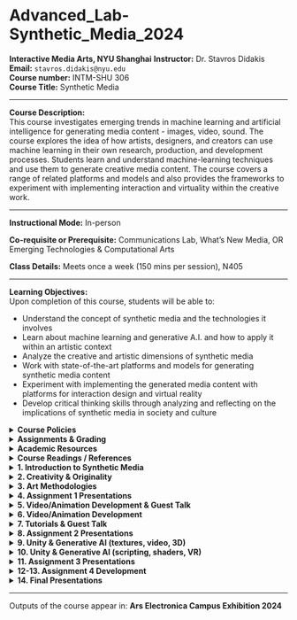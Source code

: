 # Advanced_Lab-Synthetic_Media_2024

**Interactive Media Arts, NYU Shanghai**
**Instructor:** Dr. Stavros Didakis  
**Email:** `stavros.didakis@nyu.edu`  
**Course number:** INTM-SHU 306  
**Course Title:** Synthetic Media

---

**Course Description:**  
This course investigates emerging trends in machine learning and artificial intelligence for generating media content - images, video, sound. The course explores the idea of how artists, designers, and creators can use machine learning in their own research, production, and development processes. Students learn and understand machine-learning techniques and use them to generate creative media content. The course covers a range of related platforms and models and also provides the frameworks to experiment with implementing interaction and virtuality within the creative work.

---

**Instructional Mode:** In-person  

**Co-requisite or Prerequisite:** Communications Lab, What’s New Media, OR Emerging Technologies & Computational Arts  

**Class Details:** Meets once a week (150 mins per session), N405  

---

**Learning Objectives:**  
Upon completion of this course, students will be able to:
- Understand the concept of synthetic media and the technologies it involves
- Learn about machine learning and generative A.I. and how to apply it within an artistic context
- Analyze the creative and artistic dimensions of synthetic media
- Work with state-of-the-art platforms and models for generating synthetic media content
- Experiment with implementing the generated media content with platforms for interaction design and virtual reality
- Develop critical thinking skills through analyzing and reflecting on the implications of synthetic media in society and culture

<details>
  <summary><strong>Course Policies</strong></summary>

**Attendance and Tardiness**  
Students are expected to attend *all* scheduled classes. If unable to attend a class, a student needs to notify the instructor *before* class.

---

**Absences and Grades**  
- 4 absences will lead to an F for the participation grade.
- 6 absences will lead to a 25% reduction in the final grade.
- 8 absences will lead to failure of the course.

---

**Absence Exceptions**  
- **Observance of Religious Holidays:** You may miss class for the observance of religious holidays. If you anticipate being absent because of religious observance, notify me in advance so we can create a plan for making up missed work. For more on this policy [see here](https://www.nyu.edu/about/policies-guidelines-compliance/policies-and-guidelines/university-calendar-policy-on-religious-holidays.html).
- **Competitions, Conferences, Presentations:** You are permitted to be absent from classes to participate in competitions, conferences, and presentations, either at home or out of town, as approved by the Associate Provost for Academic Affairs. Review the Undergraduate Bulletin for the conditions you must meet to obtain approval for this kind of absence.
- **Extended Illness:** A student with an injury or medical condition that requires ongoing accommodations (temporary or permanent) should contact the NYU Moses Center for Student Accessibility (CSA). If an accommodation is recommended by the Moses Center, then Academic Affairs may communicate on behalf of students to advocate for excused absences/extensions. Reasonable accommodations, considering the course objectives, student learning, and fair standards, are ultimately decided by the professor.

---

**Tardiness**  
Punctual arrival is mandatory for this class. Students need to be on time and not leave in the middle of class unless it is an emergency.

---

**Late Assignments**  
Assignments are due **at the date and time indicated on this syllabus**. The late penalty for *all assignments* is one-third of a letter grade per day (an A becomes an A-, etc.). All other late assignments will earn an F.

---

**Electronic Devices**  
- **Mobile Devices:** Students may not use mobile devices in class unless otherwise indicated.
- **Recording Class:** To ensure the free and open discussion of ideas, students may not record classroom lectures, discussions, and/or activities without the instructor’s advance written permission; any such recording can be used solely for their own private use. If a student has approved accommodations from the Office of Disability Resources permitting the recording of class meetings, the student must present the accommodation letter to the instructor in advance of any recording. On any days when classes will be recorded, the instructor will notify all students in advance. Distribution or sale of class recordings is prohibited without the written permission of the instructor and other students who are recorded.

---

**Instructional Technology**  
- **Email Communication:** The course instructor will contact students regularly via email. Students should check for emails from the instructor that will cover in detail reminders, logistics, updates, and so on. Please note that the instructor will try to respond to all emails within 24 hours. Students should not expect immediate responses to emails sent late at night, during holidays, or on the weekends.
- **Assignment Notification:** All assignments will be posted on the course website. Each student is responsible for reviewing the website and its resources. After each class period, the students are asked to learn about the next homework assignment or other requirements and responsibilities related to the course.
- **Instructional Technology Tools and Assistance:** If you need background on specific instructional technology tools, such as Zoom, NYU LMS (Brightspace) and Voicethread, check the [RITS Student Toolkit](https://wp.nyu.edu/shanghai-online_learning/). You may also email [shanghai.rits@nyu.edu](mailto:shanghai.rits@nyu.edu) for assistance.

---

**Academic Honesty/Plagiarism**  
Carefully read NYU Shanghai’s *Statement on Academic Integrity* (in the [Undergraduate Bulletin](https://shanghai.nyu.edu/academics/curriculum/bulletin)). Breaches of academic integrity could result in failure of an assignment, failure of the course, or other sanctions, as determined by the Academic Affairs office.

---

**Disability Disclosure Statement**  
NYU Shanghai is committed to providing equal educational opportunity and participation for students with disabilities. It is NYU Shanghai’s policy that no student with a qualified disability is excluded from participating in any NYU Shanghai program or activity, denied the benefits of any NYU Shanghai program or activity, or otherwise subjected to discrimination with regard to any NYU Shanghai program or activity. Any student who needs reasonable accommodation based on a qualified disability should register with the [Moses Center for Student Accessibility](https://www.nyu.edu/students/communities-and-groups/student-accessibility.html) for assistance. Students can [register online](https://www.nyu.edu/students/communities-and-groups/student-accessibility/academic.html) through the Moses Center and can contact the Academic Accommodations Team at [shanghai.academicaccommodations@nyu.edu](mailto:shanghai.academicaccommodations@nyu.edu) with questions or for assistance.

---

**Title IX Statement**  
Title IX of the Education Amendments of 1972 (Title IX) prohibits discrimination on the basis of sex in educational programs. It protects victims of sexual or gender-based bullying and harassment and survivors of gender-based violence. Protection from discrimination on the basis of sex includes protection from being retaliated against for filing a complaint of discrimination or harassment. NYU Shanghai is committed to complying with Title IX and enforcing University policies prohibiting discrimination on the basis of sex. Mary Signor, Executive Director of the Office of Equal Opportunity, serves as the University’s Title IX Coordinator. The Title IX Coordinator is a resource for any questions or concerns about sex discrimination, sexual harassment, sexual violence, or sexual misconduct and is available to discuss your rights and judicial options. University policies define prohibited conduct, provide informal and formal procedures for filing a complaint, and a prompt and equitable resolution of complaints.

---

**Links to the Title IX Policy and related documents:**
- [Sexual Misconduct, Relationship Violence, and Stalking Policy](https://www.nyu.edu/about/policies-guidelines-compliance/policies-and-guidelines/sexual-misconduct--relationship-violence--and-stalking-policy.html)
- [Procedures for Complaints Against Students](https://www.nyu.edu/about/policies-guidelines-compliance/policies-and-guidelines/test-reporting--investigating--and-resolving-sexual-misconduct--rela.html)
- [Procedures for Complaints Against Employees](https://www.nyu.edu/about/policies-guidelines-compliance/policies-and-guidelines/reporting--investigating--and-resolving-sexual-misconduct--relat.html)
- [Resource Guide for Students](https://www.nyu.edu/about/policies-guidelines-compliance/policies-and-guidelines/sexual-misconduct--relationship-violence--and-stalking-resource-.html)
- [Resource Guide for Employees](https://www.nyu.edu/about/policies-guidelines-compliance/policies-and-guidelines/sexual-misconduct--relationship-violence--and-stalking-resource-0.html)

</details>

<details>
  <summary><strong>Assignments & Grading</strong></summary>
For all assignments, you are required to demonstrate three important skills:

- **Divergence:** A need to showcase thorough research, investigation, and experimentation. It is often impossible to reach superb results if the initial research is limited and lacks depth and quality of resources or information.
- **Criticality:** It is paramount to be able to critically reflect on the researched or practiced content and identify what to keep and what to ignore. This skill can be sharpened if you are exposed frequently and to a sufficient amount of content from other artists and practitioners and understand in more detail their methods and motivations.
- **Convergence:** After you have done a wide series of experiments and you have critically reflected on the content, you need to showcase your convergence skills. In this stage, it is essential to focus on the optimization and exceptional refinement of your content. Rough outputs that lack numerous reiterations show poor results, even if the previous stages are completed perfectly. Consider planning ahead of time for making the necessary refinements that will showcase incredible final results.

---

### Assignment 1
- ***Self, Perception, Archetypes*** (medium: text & images)
- **Prompt:** Create a series of images that showcase what a human being is; this needs to come from your subjective perspective and it has to depend on your analysis and methodology. A human being can be viewed through different lenses - can you provide a creative and original interpretation? Use generative AI (in combination with other media design tools as they may seem appropriate/fit) to provide your own subjective (and original) interpretation of what a human being is.
- **Deliverables:** 
  - Provide 20 images that showcase your interpretations. Size of images should be at least FullHD (1920x1080px / 1080x1920px / 1920x1920px). Acceptable filetypes: PNG/JPEG. Zip the images and attach the zip file to the email.
  - Provide a poem or literature excerpt to accompany your images (text format with proper referencing). The text needs to exist already and it has to support your aesthetic and ideological reflections.
  - **Presentation:**
    - Select at least 3 final images at any aspect ratio and configuration. The images need to be printed on high-quality paper and presented/explained in class.
    - Print your poem or literature excerpt to accompany your 3 final presented images.

---

### Assignment 2 (Midterm)
- ***Machines in Motion*** (medium: video, animation, sound)
- **Prompt Option 1**
  By using the images generated in **Assignment 1** (or an update, depending on your preference), create a video between 2 to 4 minutes using generative AI. The video needs to have a music layer and a narration for your poem/literature excerpt.
  - **Deliverables:**
    - A video clip with a length of 2-4 minutes, in .MP4 format, 1080p/2160p, 16:9 aspect ratio, 30fps.
    - Your workflows (as images with the embedded code). The workflow needs to be an advanced iteration from the ones shared in class and showcase a particular development that aligns with your concept and intentions.
    - A file (pdf) that explains your workflow, together with your intentions and methodologies. Explain what your artistic approach is, and how you derived the final results. You may include notes on things that worked well, and things that did not work as expected.

- **Prompt Option 2**
  Select this option if you are interested to work on a collaboration project for a festival submission. Participants need to produce content that follows specific instructions.
  - **Deliverables:** 
    Submit weekly a specific list of generated content (variable specs will be given to you, depending on the workflow and production process).

---

### Assignment 3
- ***Ad Virtualitas ad Infinitum (groups of 2)*** (medium: realtime 3D/VR)
- **Prompt:** For this assignment, you are asked to create a virtual space that consists of generative-AI assets (images, videos, sounds, 3D objects, skyboxes).
- **Deliverables:** Send via email (`stavros.didakis@nyu.edu`) the following:
  1. A rendered video of the final performance (using the Unity Recorder). The final video needs to have a length of around 1 minute that showcases in detail your scene (.MP4 format, 1920x1080p, 16:9 aspect ratio, 30fps).
  2. Screenshots of your Unity project.
  3. A written report (pdf) that explains your intentions and methodologies. Explain what your artistic approach is, and how you derived the final results. You may include notes on things that worked well, and things that did not work as expected (length ~300 words).

---

### Assignment 4 (Final)
- ***Final Project*** (medium: open/mixed)
- **Prompt Option 1** (group of 3): Development of a physical media installation that includes selected content created during assignments 1, 2, and 3. The work includes the design of the structure for accommodating the media components, hardware installation, and tweaking and editing the content (prints, videos, sounds).
- **Prompt Option 2** (independent or groups of 2): For this option, a proposal needs to be pitched for approval. The work needs to have an artistic focus and to utilize tools and methods as the ones covered during the semester but further expand on the usage, bringing a sophisticated and highly polished final result. 
  You may consider creating projects such as the following:
  - An interactive generative system
  - A real-time VR scene
  - A mix of media/techniques/materials

---

### Class Participation & Attendance
Active participation and attendance are essential in this course. Students will be required to proceed to various teaching and learning activities during class, such as discussions, debates, practical exercises, and more.

---

### Homework & Reading Responses
The course necessitates the completion of homework such as readings, writings, and practical exercises. These are important elements that are required for achieving the learning outcomes of this course.

---

### Marking Elements
| Component                         | Weight |
| --------------------------------- | ------ |
| Class Participation & Attendance  | 30%    |
| Assignment 1                      | 15%    |
| Assignment 2                      | 20%    |
| Assignment 3                      | 10%    |
| Assignment 4                      | 25%    |

[The course rubric can be found here](https://docs.google.com/spreadsheets/d/1pJvsyA3RSv_4aOTyX1bs702O-ln5NgTQu87aURWNng0/edit#gid=0).

</details>

<details>
  <summary><strong>Academic Resources</strong></summary>

**ARC Services**
The Academic Resource Center (ARC) offers both individual, one-on-one tutoring as well as group sessions in a variety of ways, in a variety of courses. You can log on to [WCOnline](https://nyus.mywconline.com/index.php?logout=YES) to book an appointment with a Global Writing & Speaking Fellow or a Learning Assistant (LA). The Global Writing & Speaking Fellows conduct individual consultations on writing, speaking, reading, and academic skills coaching. LAs provide both individual and small-group tutoring support in over 30 STEM, Business, Economics, IMA/IMB, and Chinese Language classes. Visit [shanghai.nyu.edu/arc](https://shanghai.nyu.edu/arc) for more information about ARC services.

**Library Services**
The Library is available to support your research needs. They have access to over 27,000 print resources, 2,000 DVDs, and 1,000 databases (including over a million ebooks, as well as streaming audio and video and image databases).

Librarians with expertise in your research topic are available to meet either *in person* or *online* [by appointment](https://nyu-shanghai.libcal.com/appointments) or [by email](https://nyu.qualtrics.com/jfe/form/SV_893SmPggYfKqOz3?Q_JFE=qdg) to help you navigate the research process. Our library team features experts in Business, Arts & Humanities, STEM, Social Sciences & Economics, and data tools & resources. Ask us how we can assist you in developing a research question and formulating a research strategy, selecting databases, requesting materials, and citing your sources. Visit [shanghai.nyu.edu/library](http://shanghai.nyu.edu/library) for more information on:
- 24/7 access to e-books, e-journals, streaming media, and databases
- Booking one-on-one consultations for research help
- [Asking the Library](https://shanghai.nyu.edu/academics/library/services/aal) questions via chat or email

**Electronic Reserves**
Students can access course readings using their NYU credentials for courses they currently enrolled in at [https://ares.library.nyu.edu/](https://ares.library.nyu.edu/).

**Interlibrary Loan Service**
For materials not available to you immediately, you can request scanned copies of a book chapter or journal article through our [Interlibrary Loan (ILL) service](https://ill.library.nyu.edu/). If you don't know which chapter you need, you can request a Table of Content through ILL.
</details>

<details>
  <summary><strong>Course Readings / References</strong></summary>
  
  - Crawford, K. (2021). *Atlas of AI: Power, Politics, and the Planetary Costs of Artificial Intelligence*. Yale University Press.
  - Kissinger, H. A., Schmidt, E., & Huttenlocher, D. (2021). *The Age of AI: And Our Human Future*. Little, Brown and Company.
  - Lee, K.-F., & Qiufan, C. (2021). *AI 2041: Ten Visions for Our Future*. Currency.
  - Miller, A. I. (2019). *The Artist in the Machine: The World of AI-Powered Creativity*. The MIT Press.
  - Manovich, L., & Arielli, E. (2023). *Artificial Aesthetics: A Critical Guide to AI, Media, and Design*.
  - Sautoy, M. D. (2019). *The Creativity Code: Art and Innovation in the Age of AI*. Harvard University Press.
  - [From Dadaists to Synthetic Media](https://blog.reface.ai/the-production-of-presence/)
</details>

<details>
  <summary><strong>1. Introduction to Synthetic Media</strong></summary>

- **Lecture:** [An Introduction to Synthetic Media](https://www.canva.com/design/DAF6Co7XtIM/nRs0JgC824gK2ulqGsSBRg/view?utm_content=DAF6Co7XtIM&utm_campaign=designshare&utm_medium=link&utm_source=editor)

- **Research:** Synthetic Media Assignment 1 (@[Miro](https://miro.com/app/board/uXjVN4LnVvM=/?share_link_id=420225905247))

- **Homework (deadline: Wed 31 Jan, by 12 noon)**
  - **Readings:**
    - **AI2041 Ten Visions of the Future** (read at least one chapter from the following list)
        - `AI2041, Ch.2: Gods Behind the Masks`
        - `AI2041, Ch.3: Twin Sparrows`
        - `AI2041, Ch.5: My Haunting Idol`

  - **Practice:**
    - **Install ComfyUI**
       - [GitHub - comfyanonymous/ComfyUI: The most powerful and modular stable diffusion GUI, API, and backend with a graph/nodes interface.](https://github.com/comfyanonymous/ComfyUI?tab=readme-ov-file#installing)
       - [How to install ComfyUI - Stable Diffusion Art](https://stable-diffusion-art.com/how-to-install-comfyui/)
       
       - **Windows** (free, needs NVIDIA and/or)
       - **Mac** (free, needs M1 or above)
       - **Cloud Services** (paid, resources included): [Shadow PC Pro: Discover the offers](https://shadow.tech/shadowpro/offers), [RunDiffusion - Automatic1111 in the Cloud](https://rundiffusion.com/), [IT RITS](https://stable-diffusion.ritsdev.top/)

    - **Write a daily diary about yourself** - your thoughts, dreams, concerns. Do this as a meditative exercise, and go as deep as you can. You are responsible for defining the length of the text (certainly no less than a couple of sentences, and no more than 1000 words per day). Do not handwrite it - use a text editor. Uses of ChatGPT or similar text generators are strictly forbidden here.
         
</details>

<details>
  <summary><strong>2. Creativity & Originality</strong></summary>

- **Reading Discussion**
- **Lecture:** [Creativity & Originality - Reviewing “Synthetic Cities” as a Case Study](https://www.canva.com/design/DAF6ufPdzUk/KdBCIL73PxQIFKh63pGiQw/view?utm_content=DAF6ufPdzUk&utm_campaign=designshare&utm_medium=link&utm_source=editor)
    
- **Workshop: Text-To-Image Generation & Prompt Engineering**
    - **ComfyUI Installation Instructions:**
        
        [ComfyUI](https://github.com/comfyanonymous/ComfyUI), [ComfyUI-Manager](https://github.com/ltdrdata/ComfyUI-Manager)
        
        [ComfyUI Community Manual](https://blenderneko.github.io/ComfyUI-docs/)

        [How to install ComfyUI](https://stable-diffusion-art.com/how-to-install-comfyui/)
            
    - **Text-To-Image / Prompt Engineering:**
        
        [CLIP: Connecting text and images](https://openai.com/research/clip)
        
        [Stable Diffusion Prompt Book](https://drive.google.com/file/d/1ngSY63m1ASAr4VYA0Ohr0pSZ6bqKbu-w/view?usp=drive_link)
        
        [PromptHero - Search prompts for Stable Diffusion, ChatGPT & Midjourney](https://prompthero.com/)

    - **ComfyUI Workflows:**
                
        - **Text to Image** (basic)
            ![s2-w1 Text-To-Image(basic).png](images/s2-w1_Text-To-Image(basic).png)
            ***
        
        - **Text to Image** (advanced)
            
            ![s2-w1 Text-To-Image(advanced).png](images/s2-w1_Text-To-Image(advanced).png)
            ***
        
        - **Image Upscale**
            
            ![s2-w1 Text-To-Image(upscaling).png](images/s2-w1_Text-To-Image(upscaling).png)
            ***
        
        - **Image to Image**
            
            ![s2-w1 Image-To-Image.png](images/s2-w1_Image-To-Image.png)
            ***
        
- **Resources:**
  - Understanding [Techniques Midjourney AI Styles | Andrei Kovalev's Midlibrary 2.0](https://midlibrary.io/categories/techniques)
        
  - Communities/Repositories/Models/Workflows
    - [Civitai: The Home of Open-Source Generative AI](https://civitai.com/)
    - [OpenArt Resources](https://openart.ai/discovery)
    - [Hugging Face](https://huggingface.co/)
        
  - Online Tutorials/Documentation
    - [ComfyUI Community Manual](https://blenderneko.github.io/ComfyUI-docs/)
    - [Using ComfyUI Tutorial](https://www.youtube.com/watch?v=LNOlk8oz1nY)
    - [ComfyUI KSampler Explained](https://www.youtube.com/watch?v=RVwIz63bxN4)
    - [How Stable Diffusion Works](https://www.youtube.com/watch?v=sFztPP9qPRc)
        
- **Homework**
    - **Reading:** `Margaret Boden - The Creative Mind (In a Nutshell)`
    - **Practice:**
      - Create five city images and text narratives - as in the case of “Urban Echoes” from “Synthetic Cities”. Strongly consider extracting/using features from your dreams and fears. 
        - Image size should be no less than 1920x1080px
        - Each text description should be between 100 to 200 words
</details>

<details>
  <summary><strong>3. Art Methodologies</strong></summary>

- [Art Methodologies](https://www.canva.com/design/DAF8jT8uE2Y/ClN1RXBt5igUxiwNsGZbfQ/edit?utm_content=DAF8jT8uE2Y&utm_campaign=designshare&utm_medium=link2&utm_source=sharebutton)
    
- **ComfyUI Workflows:**
    - **LoRA** (with upscale)
        ![s3 LoRA.png](images/s3_LoRA.png)
        ***
    - **LCM LoRA**
        ![s3 LCM LoRA.png](images/s3_LCM_LoRA.png)
        ***
    - **ControlNet**
        ![s3 ControlNet.png](images/s3_ControlNet.png)
        ***
    - **IPAdapter, 2nd Sampler Pass:** 
      - [IPAdapter Info](https://www.youtube.com/watch?v=7m9ZZFU3HWo)
      - [Resources](https://drive.google.com/drive/folders/1fjcthg19CMR0zlVx0B2IqelTVwSzd0yI?usp=sharing)
    
      ![Workflow-IPAdapter.png](images/Workflow-IPAdapter.png)
</details>

<details>
  <summary><strong>4. Assignment 1 Presentations</strong></summary>
</details>

<details>
  <summary><strong>5. Video/Animation Development  & Guest Talk</strong></summary>

- **Lecture:** [AI Video/Animation](https://www.canva.com/design/DAF-R0Mu6-Y/GhjS7XL5Z1kjpLcutBBIbg/edit?utm_content=DAF-R0Mu6-Y&utm_campaign=designshare&utm_medium=link2&utm_source=sharebutton)

- **ComfyUI Workflow:** Images to Video, LoRAs, IPAdapter, AnimateDiff, Latent Upscale
    
    ![Workflow-AnimateDiff_.png](images/Workflow-AnimateDiff_.png)

- **References**    
    - [AnimateDiff Repository](https://github.com/guoyww/AnimateDiff),[AnimateDiff Paper](https://animatediff.github.io/)
    
    - [AnimateDiff: Easy text-to-video - Stable Diffusion Art](https://stable-diffusion-art.com/animatediff/)
    
    - [Civitai Models & LoRAs](https://civitai.com/videos)
    
    - [ComfyUI Workflows](https://openart.ai/workflows/all?category=AnimateDiff)
    
    - [Steerable Motion](https://github.com/banodoco/Steerable-Motion)

- **Guest Talk with Iannis Bardakos**
    > Iannis Bardakos, an artist and art theorist with over three decades of experience, has worked globally as an educator and creative media expert. He has taught in Greece, Spain, France, and China, and his work has been exhibited internationally. His interdisciplinary approach blends mathematics, philosophy, and the arts, transcending traditional boundaries. Bardakos's expertise extends to digital media, humanities, and cybernetics, with a deep interest in the philosophy of technology. His research and teaching explore the dynamic interplay between technicity, aesthetics, and processes through a techno-mathematical lens. He holds dual doctoral degrees: one in Aesthetics, Sciences, and Technologies of the Arts from Paris 8 University, and another in the Theory and History of Arts from the Athens School of Fine Arts. Bardakos contributes as a co-editor to the Technoetic Arts Journal and is an active member-at-large in the American Society for Cybernetics. His work, positioned within a post-human framework, aims to redefine and reformulate the relationship between art and experience.
    > 
    
    ![Iannis Bardakos](images/bardakos.png)    
</details>

<details>
  <summary><strong>6. Video/Animation Development</strong></summary>
        
    
- **ComfyUI Workflows** 
  - Batch Prompt Scheduler, AnimateDiff (Resources: [CivitAI](https://civitai.com/search/models?modelType=Workflows&sortBy=models_v5), [OpenArtAI](https://openart.ai/workflows/home?workflowSort=featured), [ComfyWorkflows](https://comfyworkflows.com/), [ThinkDiffusion](https://learn.thinkdiffusion.com/a-list-of-the-best-comfyui-workflows/))
      ![Workshop-VideoAnimation.png](images/Workshop-VideoAnimation.png)
      ***
    
  - Image Input, WD14 Tagger, IPAdapter, Motion LoRA
    
    ![Workflow-Image-To-Video-with-Motion-LoRA.png](images/Workflow-Image-To-Video-with-Motion-LoRA.png)
    ***

- **Video Development Resources**
    - Sound & Music
        - [https://mubert.com/](https://mubert.com/) (music generator)
            
            [Mubert Tutorial](https://www.youtube.com/watch?v=Kvf4CCRSvW8)
            
        - [https://www.aiva.ai/](https://www.aiva.ai/) (music generator)
        - [https://elevenlabs.io/](https://elevenlabs.io/) (text to speech)
            
            [ElevenLabs Tutorial](https://www.youtube.com/watch?v=KMO306rV94M)
            
    - Video Editing/Composition
        - [https://www.capcut.com/](https://www.capcut.com/) (video editor)
        - [CapCut Tutorial](https://www.youtube.com/watch?v=yMbu1A5N-jc)
- **Post-Production Diagram**
    
    ![Post-Production.png](images/Post-Production.png)
    
    <small>(if the final video size is too large (more than 500MB for 1-minute video), consider compressing it with [HandBrake](https://handbrake.fr/downloads.php), “Vimeo 4K” preset).</small>
</details>

<details>
  <summary><strong>7. Tutorials & Guest Talk</strong></summary>

- **ComfyUI Workflows** 
  - SDXL Video
    ![Workflow-SDXL Video.png](images/Workflow-SDXL_Video.png)
    ***
    
  - Image-To-Video, Upscale, Interpolate
    ![Workflow-AnimateDiff-Image-Upscale-Interpolate.png](images/Workflow-AnimateDiff-Image-Upscale-Interpolate.png)
    ***
    
- **Guest Talk with Vassilis Galanos:**
    > In this previously unpublished work, the presenter will suggest that the vast majority of contemporary generative artificial intelligence (GenAI) art is kitsch. Dr Galanos will demonstrate aspects of visual AI’s last ten years of development as a sociotechnical construct, a combination of technical programming corresponding to social factors. He will argue that the driving force behind the entropic proliferation of (Gen)AI kitsch is an interplaying function of schizo-capitalist regimes promoting double binds of (a) regulatory frameworks containing AI within hegemonic political correctness and (b) nationalist mandates for AI innovation.
    > 
    > Dr Vassilis Galanos is currently a Research and Teaching Fellow at the Edinburgh College of Art, affiliated with the Bridging Responsible Artificial Intelligence Divides (BRAID) UK research programme and the Edinburgh Futures Institute’s Data Civics and The New Real themes. Vassilis investigates AI from a historical and sociological perspective, and has recently participated in projects involving the use of generative AI in journalism, community-led data-driven innovation, and artist/data scientist interactions.
    > 
    
    ![Vassilis Galanos](images/galanos.png)
</details>    

<details>
  <summary><strong>8. Assignment 2 Presentations</strong></summary>

- **Presentations**    
- **AI Film Festival - Selected Videos**
    - [Generation](https://www.youtube.com/watch?v=mL1rs3NRgIg)
    
    - [Original Voice](https://www.youtube.com/watch?v=785BhEABX5s)
    
    - [I Want 1000 Rabbits](https://www.youtube.com/watch?v=96Cx771Cpr0)
    
    - [Expanded Childhood](https://www.youtube.com/watch?v=4Q5qstYoYu0)
    
    - [UTOPIAS](https://www.youtube.com/watch?v=bHrQM-n4JJM)
    
    - [We All Dream in HyperColor](https://www.youtube.com/watch?v=dYbRvorUhcw)
    
    - [eps696](https://drive.google.com/file/d/1aI7IEDMCXt08ukzfB_hswhUfB2obo2SR/view?usp=sharing)    
</details>

<details>
  <summary><strong>9. Unity & Generative AI (textures, video, 3D)</strong></summary>

- 📁 [Unity Project Files: Textures_And_Skyboxes](https://drive.google.com/file/d/1BD_aG4xvraYsi2Q3tCpioS7x3nUiK84V/view?usp=drive_link)

- <details>
  <summary><strong>Unity Basics</strong></summary>
    To start developing a **Unity** project, you first need to install Unity Hub, and a code editor:
    
    - [Visual Studio Code,](https://code.visualstudio.com/download) [NET (](https://dotnet.microsoft.com/en-us/download/dotnet/7.0)[details)](https://code.visualstudio.com/docs/languages/dotnet), [Mono](https://www.mono-project.com/download/stable/)
    - [Unity Hub](https://store.unity.com/download) and an LTS Unity Editor 21/22 (recommended: 2022.3.14f LTS)
        
    Following the installation of the required software, you can open **Unity Hub**, a tool that allows us to manage our Unity projects as well as install different versions of Unity Editor.
    
  - **Unity Hub**
      When you open Unity Hub for the first time, you will be prompted to log in with your Unity ID. If you don't have one, you can create it for free. In Unity Hub’s Preferences menu, select License, and activate a Personal license (which is free). The personal licenses expire after a few days, but you can install it again with the same process.
      
      The Unity Hub will show you a list of all Unity versions installed on your computer (you can have multiple versions of Unity if you want). If you don't have any versions installed, you can click on the "Installs" button to install a new version.
      
      Here are the main tabs that you need to know about Unity Hub:
      - Projects - To open an existing project or create a new one, click on the "Projects" button and then select the option that you want.
      - Installs - To manage and install different versions of Unity, click on the "Installs" button. Here you can see all the versions of Unity installed on your computer, and you can also install new versions or delete old ones.
      - Learn - To access Unity documentation and tutorials, click on the "Learn" button.
      - Other options include the Community, UOS, and Developer Services (which are not going to be covered).
          
      ![Unity Hub](images/s23-s1_unityHub1.png)
          
  - **Creating a Project with the Unity Hub**
  To create a new project in Unity, open the Unity Hub and click on the "New Project" button. In the "New Project" window, select the appropriate version for your project from the drop-down menu - 2022.3.14f LTS. Next, select the URP (Universal Rendering Pipeline) or the HDRP (High Definition Rendering Pipeline) template from the list of templates.
  In the right side panel, set the project name and location. You can also choose to create a new folder for your project if you want to. Finally, uncheck the checkbox for "Enable PlasticSCM". This will prevent Unity from using the PlasticSCM version control system for your project.
  Click on the "Create Project" button to create your new Unity 3D project. Once the project is created, you will be taken to the Unity editor where you can start working on your application.
      
  - **Unity Editor**
    
      ![Unity Hub](images/s23-s1_unityEditor1.png)
      
      The Unity editor is divided into several main areas. The most important ones are the following: the Scene view, the Game view, the Hierarchy, the Project, Inspector, and Console.
      - The Scene view is where you can see and edit your 3D objects in your scene. You can navigate and manipulate the camera, as well as select and move objects in the Scene view.
      - The Game view is where you can see what your game or application will look like when it is running. You can run the “Game” by clicking on the Play/Stop buttons at the top of the screen.
      - The Hierarchy is where you can see all the objects in your scene organized in a hierarchical tree structure. You can select, move, and delete objects from the Hierarchy.
      - The Project is where you can access all the assets and files in your project. You can import new assets, create new folders, and access the scripts and prefabs in your project.
      - The Inspector is where you can see and edit the properties of the currently selected object. You can change the object's position, rotation, scale, as well as access its materials, scripts, and other components.
      - The Console is where we can check if everything runs correctly with our project. This helps us to debug code or other issues that may occur during execution.
      
      Other important panels and features include the **Toolbar**, **Lighting**, and more.
      
      - The Toolbar at the top of the Unity editor is where you can access different tools such as the move, rotate, and scale tools. You can also access different windows and settings from the Toolbar.
          - The **Hand** Tool allows **panning** around the Scene.
          - Press key **Alt** (Windows) or **Option** (Mac) and left-click and drag to **Orbit** the Camera around the current pivot point.
          - Scroll (mouse or keypad) to **zoom** in and out the scene.
          - The **Move**, **Rotate**, **Scale**, **Rect Transform** and **Transform** tools allow you to edit individual GameObjects.
          - Shortcuts: **Q-W-E-R-T-Y**
          - [Toolbar Link](https://docs.unity3d.com/Manual/Toolbar.html)
          - [Hierarchy Link](https://docs.unity3d.com/Manual/Hierarchy.html)
      - The Lighting window is where you can set up and adjust lighting for your project. You can add and adjust lights, as well as change the environment settings.
      - Additional windows and panels can be found on the main Unity Menu/Windows.
          
          ![https://soniconlab.com/wp-content/uploads/2023/01/s1-moveTool.gif](https://soniconlab.com/wp-content/uploads/2023/01/s1-moveTool.gif)
          
  - **Primitives**
      To add 3D objects in the scene go to the **Hierarchy** panel, and either click the **+** sign, or right click on the Hierarchy panel area, to have the sub-menu appear. Select 3D Object, then choose the type of object you want to create, such as a cube, sphere, or plane. The new object will appear in the Hierarchy panel and the Scene view.
          
      You can move, rotate and scale the object in the Scene view (by using the Unity's Transform component), as well as from the number boxes that appear in the Inspector panel.
          
      ![https://soniconlab.com/wp-content/uploads/2023/01/s1-createObject.gif](https://soniconlab.com/wp-content/uploads/2023/01/s1-createObject.gif)
          
      Each GameObject can be configured from the **Inspector** window. Properties such as position, rotation, size are set here. If the GameObject includes materials or additional properties, they can all be accessed from here as well.
          
      [Inspector Link](https://docs.unity3d.com/Manual/UsingTheInspector.html)    
    </details>

  - <details>
    <summary><strong>Textures & Skyboxes</strong></summary>  
     
    - **Resources on Textures and Patterns**
      - [Seamless texture check](https://www.pycheung.com/checker/)
      - [NormalMap-Online](https://cpetry.github.io/NormalMap-Online/)
      - [Photoshop tutorial : How to create seamless textures](https://www.youtube.com/watch?v=FR3Z0zr1RaY)  
      - [How to Make High Quality Seamless Textures with AI - Stable Diffusion Tutorial](https://www.youtube.com/watch?v=hNFz0Mlj5Dc)
      - [Height Maps And Displacement In Unity HDRP](https://medium.com/geekculture/height-and-normal-maps-in-unity-hdrp-324fefb0d188)      
      - [2D Textures & Materials | Assets & Packs | Unity Asset Store](https://assetstore.unity.com/2d/textures-materials)  
      - [Poly Haven * Poly Haven](https://polyhaven.com/)
      - [Free PBR Materials](https://freepbr.com/)
      - [Textures for 3D, graphic design and Photoshop!](https://www.textures.com/browse/pbr-materials/114558)
      - [Poliigon Textures](https://www.poliigon.com/textures/free)
      - [Texture Fun](https://texturefun.com/)
      - [ambientCG - Public Domain Resources for Physically Based Rendering](https://ambientcg.com/)
      - [Texturebox - Free and Premium Seamless PBR Textures, Materials, 3D Assets and PBR Materials](https://texturebox.com/category)
      - [cgbookcase.com | PBR Textures, free for any purpose](https://www.cgbookcase.com/)
      - [CC0 Textures & Models | Share Textures](https://www.sharetextures.com/)
      - [Home - Public Domain Textures](https://publicdomaintextures.com/)
      - [patternpanda | home](https://patternpanda.org/)

      </details>

    - <details><summary><strong>Adding Videos (Render Textures)</strong></summary>
      In Unity, a Render Texture is a special type of texture that is created and updated at runtime. It allows you to render the output of a video (or camera) to a texture, which can then be used as the input for another camera, a material, or even a GUI element.
          
      In this example, we want to utilize a surface of the 3D model to display the contents of a video file. Therefore, a render texture will assist us in creating this effect. To do this we need to complete the following steps:
          
      - Create a Video Player object - A Video Player can be added to our project by selecting **GameObject / Video / Video Player.** This will add a new video object  on the Hierarchy panel. From the Inspector we have the option to load a video file to the object (the video file has to be already added in our Assets folder; .mp4 file format is strongly suggested).
          ![https://soniconlab.com/wp-content/uploads/2023/01/videoPlayer.gif](https://soniconlab.com/wp-content/uploads/2023/01/videoPlayer.gif)
              
      - Create and assign a Render Texture - A Render Texture is a type of texture that Unity creates and updates at run time. To use a Render Texture you need first to create a new Render Texture asset in the Assets panel. This can be created either by right-clicking in the Assets folder, or by selecting in the main menu:  **Assets / Create / Render Texture.** When the texture is created, we can review its Inspector and set its size to the value that it is needed (i.e. SD/HD, etc). After this is set, go back to the Video Player and set its Target Texture option to the new render texture we have just created.
          ![https://soniconlab.com/wp-content/uploads/2023/01/renderTexture.gif](https://soniconlab.com/wp-content/uploads/2023/01/renderTexture.gif)
              
      - Create a Geometry & Material - In this instance we want the video to appear on a geometry - a 3D object that contains a special material that allows it to display the video frames. To complete this task, we can create a new 3D GameObject (i.e. plane) and position it where it is needed. Finally, we have to create a new material as this will be needed to give to the 3D object its final surface look. Here, we need to assign to the Base Map / Albedo settings of the color the Render Texture that we have just created. To do this, drag the Render Texture file from the Assets folder, to the little square that appears on the name Base Map / Albedo inside our new material.
          ![https://soniconlab.com/wp-content/uploads/2023/01/matRender.gif](https://soniconlab.com/wp-content/uploads/2023/01/matRender.gif)

    - <details><summary><strong>Generative 3D</strong></summary>

        - **Importing 3D Models**
            3D models are digital representations of objects or characters that can be used in various applications such as video games, animation, and virtual reality. They are typically composed of a set of polygons, which are used to create the shape of the object, and a set of textures, which are used to control the visual appearance of the object. There are several different file types and properties that are commonly used for 3D models:
            1. OBJ: The OBJ file format stores the geometry of the model as a set of vertices and faces, and can also store information about materials and textures. OBJ files are widely supported by most 3D modeling software and can be easily imported into many game engines.
            2. FBX: The FBX file format is a more advanced format for storing 3D models. It supports a wide range of features, including support for animation, lighting, and cameras. FBX files can also store information about materials and textures, and are supported by many 3D modeling software and game engines.
            3. STL: The STL file format is primarily used for 3D printing and is a standard file format for 3D models. It stores the geometry of the model as a set of triangles, and does not typically include information about materials or textures.
                
            Unity supports a range of 3D models and objects. We can either using Unity’s primitives, or import them from elsewhere. Importing models can be straightforward - drag and drop in the Assets folder suffices. It is strongly suggested to use .FBX or .OBJ file types, or, if you use Blender, you can directly import Blender’s project file in Unity (.blend).
                
            [Model file formats](https://docs.unity3d.com/Manual/3D-formats.html)
                
            [How do I import models from my 3D app?](https://docs.unity3d.com/560/Documentation/Manual/HOWTO-importObject.html)
                
            ![https://soniconlab.com/wp-content/uploads/2023/01/fbx.gif](https://soniconlab.com/wp-content/uploads/2023/01/fbx.gif)
                
            3D models can be created with a range of software (e.g., Blender, Maya, Rhino, Fusion360, etc). We can also find models on the public domain:
            [SketchFab](https://sketchfab.com/features/free-3d-models)
            [CGTrader](https://www.cgtrader.com/free-3d-models)
            [TurboSquid](https://www.turbosquid.com/Search/3D-Models/free)
            [Free3D](https://free3d.com/)
            [ThreeD Scans](https://threedscans.com/)
            [3Dassets.one](https://www.3dassets.one/#order=latest)
                
        - **Use LumaAI for Generative 3D models**
            [Luma AI - Genie](https://lumalabs.ai/genie?showAuth=true&view=create)
                
            ![Screenshot 2024-03-23 at 22.32.37.png](images/Screenshot_2024-03-23_at_22.32.37.png)
    </details>

<details>
  <summary><strong>10. Unity & Generative AI (scripting, shaders, VR)</strong></summary>

- 📁 [Unity Project Files: Scripting_Shaders_VR](https://drive.google.com/file/d/1_TKS-xF17TvwcnFHN2XtgnJMNNowWzQt/view?usp=drive_link)

- <details><summary><strong>Prefabs</strong></summary>

    A prefab (pre-fabricated) GameObject is an object entity that can be customized and then instantiated as many times as desired within the rendered space. A prefab can include any combination of components such as meshes, materials, animations, scripts, and other objects. The advantage of using prefabs is that they allow you to easily **reuse** objects and make global changes to all instances of the prefab by modifying the original asset.
    
    Here is a basic method for creating and using a prefab:
    
    - Create a new GameObject in the scene or select an existing one.
    - In the Project window, right-click and select "Create > Prefab". Drag the GameObject from the Hierarchy window to the newly created Prefab asset in the Project window.
    - You can also drag a GameObject from the Hierarchy window to the Project window (Assets). This will directly create a Prefab for the GameObject.
    - You can now delete the original GameObject from the Hierarchy view.
    - To instantiate the prefab in the scene, simply drag it from the Project window into the Hierarchy window.
    - You can modify the properties of individual instances of the prefab without affecting the original asset. If you want to make a change to all instances, simply modify the original prefab (found in Assets).
    - Note: Prefab variants allow you to create different variations of a prefab while still linking them to the original. This can be achieved through the settings in Overrides.
    
    - [NEW PREFAB WORKFLOWS! - Unity Tutorial](https://www.youtube.com/watch?v=6_gAiPPKyUg)
    
    - [How to Create and Use Prefabs in UNITY [2021] Introduction to Prefabs, Basics That You Need to Know](https://www.youtube.com/watch?v=9QkB_rI50Lc)

- <details><summary><strong>Scripting with C#</strong></summary>

    Scripting in Unity refers to the process of creating code to control the behavior and functionality of GameObjects in a Unity scene. Unity supports scripting in C#, UnityScript (a variant of JavaScript), and Boo (a language similar to Python).
    
    Scripts in Unity are attached to GameObjects as components and contain code that modifies the GameObject's behavior and properties in response to events in the game. A script can be used to handle user input, control animations, manage physics, and perform many other tasks.
    
    [Creating and Using Scripts](https://docs.unity3d.com/Manual/CreatingAndUsingScripts.html)
    
    To use a script in Unity follow this simple flow:
    
    1. Create a new script: To create a new script in Unity, you can right-click in the Assets panel and select Create > C# Script or another supported language.
    2. Attach the script to a GameObject: To attach a script to a GameObject, you can drag the script from the Assets panel onto the GameObject in the Scene or Hierarchy panel. The script will appear as a component in the Inspector panel.
    3. Steps 1 and 2 can be also done directly from within the Inspector of a GameObject. Click on the GameObject on the Hierarchy panel, and on the Inspector click on Add Component > New Script.
    4. Write Code: The created script appears both on the Inspector window of the GameObject that we have attached to it, and also on our Assets folder in the Project window. Double clicking either the file from the Project window, or from the GameObject’s Inspector, the script will open on Visual Studio Code, where we can edit and save it.
    5. Update the Code and Run: After we edit the code and save it, we need to **Run** the program, during which the code will execute. The GameObject's behavior and properties are going to be updated according to the code we have written.
    
        ![https://soniconlab.com/wp-content/uploads/2023/02/s23-s3-Scripting-1.gif](https://soniconlab.com/wp-content/uploads/2023/02/s23-s3-Scripting-1.gif)
    
    In the following example, we attach a new script to a Prefab. Our objective is to write an instruction that continuously rotates the GameObject around its axis. The code for the rotation of the GameObject around its X,Y,Z axis is as follows:
    
    ```csharp
    //Imports
    using System.Collections;
    using System.Collections.Generic;
    using UnityEngine;
    
    //Name of our newly created script (Rotation.cs)
    public class Rotation : MonoBehaviour
    {
    		//Public variables (these appear on the Inspector
        public float rotationSpeedX = 10f;
        public float rotationSpeedY = 10f;
        public float rotationSpeedZ = 10f;
    
        // Start is called before the first frame update
        void Start()
        {
        }
    
        // Update is called once per frame
        void Update()
        {
    				//Call transform.Rotate a method for controlling GameObject rotation
            transform.Rotate(Vector3.right * Time.deltaTime * rotationSpeedX);
            transform.Rotate(Vector3.up * Time.deltaTime * rotationSpeedY);
            transform.Rotate(Vector3.forward * Time.deltaTime * rotationSpeedZ);
        }
    }
    ```
    
    In this example, the **`rotationSpeedX`**, **`rotationSpeedY`**, and **`rotationSpeedZ`** variables determine the speed of the rotation along the x, y, and z axis, respectively. The **`transform`** property refers to the transform component of the GameObject, which contains its position, rotation, and scale. 
    
    The **`Rotate`** method rotates the GameObject around the specified axis by the specified angle. In this case, the **`Vector3.right`** represents the x-axis, **`Vector3.up`** represents the y-axis, and **`Vector3.forward`** represents the z-axis. The rotation angle is determined by **`Time.deltaTime * rotationSpeed`**, where **`Time.deltaTime`** represents the time in seconds since the first frame, and **`rotationSpeed`** is the speed of the rotation.
    
    This script will continuously rotate the GameObject around its x, y, and z axis by the specified rotation speed. You can adjust the **`rotationSpeedX`**, **`rotationSpeedY`**, and **`rotationSpeedZ`** values to control the speed of the rotation along each axis from the Inspector panel of the GameObject.
    
    ![https://soniconlab.com/wp-content/uploads/2023/02/s23-s3-Scripting-2.gif](https://soniconlab.com/wp-content/uploads/2023/02/s23-s3-Scripting-2.gif)
    
    Scripts can be attached to Prefabs as well. In the following example, a Prefab has been created that includes multiple cubes nested together. The previous script has been adjusted to generate random rotation speed values for each cube. Therefore, upon the initialization of the code, each cube will be controlled with a different rotational speed. The randomization of the values is done with the use of the **`Random.Range`** function.
    
    ![https://soniconlab.com/wp-content/uploads/2023/02/s23-s3-Scripting-3.gif](https://soniconlab.com/wp-content/uploads/2023/02/s23-s3-Scripting-3.gif)
    
    ```csharp
    using System.Collections;
    using System.Collections.Generic;
    using UnityEngine;
    
    public class RotationRandom : MonoBehaviour
    {
        public float rotationSpeedX = 0f;
        public float rotationSpeedY = 0f;
        public float rotationSpeedZ = 0f;
    
        // Start is called before the first frame update
        void Start()
        {
            //Generate random values for rotational speed (X,Y,Z);
            rotationSpeedX = Random.Range(-60.0f, 60.0f);
            rotationSpeedY = Random.Range(-60.0f, 60.0f);
            rotationSpeedZ = Random.Range(-60.0f, 60.0f);
        }
    
        // Update is called once per frame
        void Update()
        {
            transform.Rotate(Vector3.right * Time.deltaTime * rotationSpeedX);
            transform.Rotate(Vector3.up * Time.deltaTime * rotationSpeedY);
            transform.Rotate(Vector3.forward * Time.deltaTime * rotationSpeedZ);
        }
    }
    ```
    
    ---
    
    The following links provide  comprehensive details regarding scripting in Unity.
    
    In the next class, we will focus more comprehensively on coding, and generative art & design.
    
    [Scripting](https://docs.unity3d.com/Manual/ScriptingSection.html)
    
    [Unity Basics - Introduction to C# Scripting](https://danielilett.com/2021-01-29-basics-1-intro-to-c-sharp/)
    
    [Unity Scripting Basics | Video Game Design2021/22 | 3D in 2021!](https://www.youtube.com/watch?v=w-qIcg0G7Pk)
    
    [Unity 3D C# scripting cheatsheet for beginners](https://blog.devgenius.io/unity-3d-c-scripting-cheatsheet-for-beginners-be6030b5a9ed)
    
    - Iterations (For-Loops)
        
        A **`for`** loop is a control structure in programming that allows you to execute a block of code a specified number of times. It is defined with a starting value, a limit, and an increment value (step), and executes the code within the loop until the limit is reached.
        
        In Unity, **`for`** loops can be used to perform repetitive tasks, such as initializing an array, updating elements in a list, or creating multiple instances of a GameObject.
        
        Here's an example of how a **`for`** loop can be used to initialize an array in Unity.
        
        ```csharp
        using UnityEngine;
        
        public class forLoops : MonoBehaviour
        {
            // Start is called before the first frame update
            void Start()
            {
                int[] numbers = new int[10];
                for (int i = 0; i < 10; i++)
                {
                    numbers[i] = i;
                    Debug.Log(numbers[i]);
                }
            }
        }
        ```
        
        In this example, the **`for`** loop starts with the value of **`i`** being 0, and continues to loop until **`i`** reaches 9 (the limit of 10 - 1). Each time the loop iterates, **`i`** is incremented by 1 (the increment value). The code inside the loop sets the value of the **`numbers`** array at the index **`i`** to **`i`** (0,1,2,….9).
        
        More info on for-loops and Unity:
        
        [Loops - Unity Learn](https://learn.unity.com/tutorial/loops-z2b#)
        
        - Code Example: 1D For-Loop
            
            The following example demonstrates a**`for`** loop to instantiate multiple instances of a prefab.
            
            ```csharp
            using UnityEngine;
            
            public class PrefabInstantiator : MonoBehaviour
            {
                public GameObject prefab;
            
                void Start()
                {
                    for (int i = 0; i < 10; i++)
                    {
                        Vector3 position = new Vector3(i * 2, 0, 0);
                        Instantiate(prefab, position, Quaternion.identity);
                    }
                }
            }
            ```
            
            Here, the **`for`** loop starts with the value of **`i`** being 0, and continues the loop until **`i`** reaches 9 (the limit of 10 - 1). Each time the loop iterates, **`i`** is incremented by 1 (the increment value). The code inside the loop calculates a new position based on the value of **`i`** and uses the **`Instantiate`** function to create a new instance of the **`prefab`** at that position. 
            
        - Code Example: 2D For-Loop
            
            Nested loops in Unity allow you to loop through multiple dimensions and instantiate prefabs in a grid-like or matrix-like pattern. For example, you could use nested loops to create a grid of prefabs, with each prefab representing a cell in the grid. Here's an example of how you can use nested loops to instantiate prefabs in a 5x5 grid pattern:
            
            ```csharp
            using UnityEngine;
            
            public class PrefabInstantiator : MonoBehaviour
            {
                public GameObject prefab;
            
                void Start()
                {
                    for (int i = 0; i < 5; i++)
                    {
                        for (int j = 0; j < 5; j++)
                        {
                            Vector3 position = new Vector3(i * 2, 0, j * 2);
                            Instantiate(prefab, position, Quaternion.identity);
                        }
                    }
                }
            }
            ```
            
            In this example, the outer **`for`** loop starts with the value of **`i`** being 0, and continues to loop until **`i`** reaches 4 (the limit of 5 - 1). The inner **`for`** loop starts with the value of **`j`** being 0, and continues to loop until **`j`** reaches 4. Each time the inner loop iterates, **`j`** is incremented by 1. The code inside the inner loop calculates a new position based on the values of **`i`** and **`j`** and uses the **`Instantiate`** function to create a new instance of the **`prefab`** at that position.
            
            ![https://soniconlab.com/wp-content/uploads/2023/02/s23-s5-forLoops2D.png](https://soniconlab.com/wp-content/uploads/2023/02/s23-s5-forLoops2D.png)
            
        - Code Example: 3D For-Loop
            
            The same logic can be used for creating three-dimensional nested loops (see code below).
            
            ```csharp
            using UnityEngine;
            
            public class forLoopsPrefab3D : MonoBehaviour
            {
                public GameObject prefab;
            
                void Start()
                {
                    for (int i = 0; i < 5; i++)
                    {
                        for (int j = 0; j < 5; j++)
                        {
                            for (int k = 0; k < 5; k++)
                            {
                                Vector3 position = new Vector3(i * 2, k * 2, j * 2);
                                Instantiate(prefab, position, Quaternion.identity);
                            }
                        }
                    }
                }
            }
            ```
            
            The code creates an instance of a prefab in a 3D grid pattern. It does this by using three nested for-loops that generate a grid of prefab instances.
            
            - The first for-loop `(int i = 0; i < 5; i++)` will run 5 times, with the value of `i` incrementing from 0 to 4 each time the loop runs.
            - The second for-loop `(int j = 0; j < 5; j++)` will also run 5 times, with the value of `j` incrementing from 0 to 4 each time the loop runs.
            - The third for-loop `(int k = 0; k < 5; k++)` will also run 5 times, with the value of `k` incrementing from 0 to 4 each time the loop runs.
            
            At each iteration of these three loops, a new Vector3 position is calculated by multiplying `i`, `j`, and `k` by 2 `(position = new Vector3(i * 2, k * 2, j * 2))`. Then, a new instance of the prefab is created at this calculated position using the `Instantiate()` method `Instantiate(prefab, position, Quaternion.identity)`.
            
            This will result in a grid of 125 instances of the prefab, with each instance being placed 2 units apart from each other.
            
            ![https://soniconlab.com/wp-content/uploads/2023/02/s23-s5-forLoops3D.png](https://soniconlab.com/wp-content/uploads/2023/02/s23-s5-forLoops3D.png)
            
        - Code Example: Adding Instances as Children
            
            One additional modification that you can do to this example is to put all new instances within the main prefab GameObject, so that it is easier to control all instances at once. This can be accomplished very easily, by simply adding a 4th property within the `Instantiate` function, so that it reads as below:
            
            `Instantiate(prefab, position, Quaternion.identity, transform)`
            
            The `transform` keyword is going to position the newly created prefab within the same GameObject (named Prefab3D-Rotate seen in the following image). Now, if we desire to automate the behavior of this parent (Prefab3D-Rotate), we can add an additional script (rotation.cs) that is going to rotate the parent (and its children, that is, the prefab instances).
            
            ![https://soniconlab.com/wp-content/uploads/2023/02/s23-s5-codingPrefab-example3.gif](https://soniconlab.com/wp-content/uploads/2023/02/s23-s5-codingPrefab-example3.gif)
            
        - Code Example: Rotating the Parent
            
            Finally, if we add a random rotation script within the original prefab (which exists on the Project window), we will get a much more organic behavior.
            
            ![https://soniconlab.com/wp-content/uploads/2023/02/s23-s5-codingPrefab-example4.gif](https://soniconlab.com/wp-content/uploads/2023/02/s23-s5-codingPrefab-example4.gif)

- <details><summary><strong>Shaders</strong></summary>

    Shaders are programs that run on the GPU and control how a 3D model or a 2D image is drawn. They provide a way to apply effects and transformations to the rendering process, such as changing the color, adding shadows or reflections, and creating animations.
    
    [Unity - Manual:  Shaders](https://docs.unity3d.com/Manual/Shaders.html)
    
    Shaders are written in a custom language called ShaderLab, which is used to describe how the materials in a scene should be rendered. ShaderLab is a high-level shading language that provides an abstract representation of the underlying GPU operations, making it easier for artists and developers to create complex visual effects without having to delve into the low-level details of the GPU.
    
    In Unity, shaders are divided into three broad categories. You use each category for different things, and work with them differently.
    
    - Shaders that are part of the [graphics pipeline](https://en.wikipedia.org/wiki/Graphics_pipeline) are the most common type of shader. They perform calculations that determine the color of **pixels** on the screen. In Unity, you usually work with this type of shader by using [Shader objects](https://docs.unity3d.com/Manual/shader-objects.html).
    - [Compute shaders](https://docs.unity3d.com/Manual/class-ComputeShader.html) perform calculations on the GPU, outside of the regular graphics pipeline.
    - **Ray tracing** shaders perform calculations related to ray tracing.
    
        ![https://portamedia.studio/wp-content/uploads/2020/10/shader_distortion_example.gif](https://portamedia.studio/wp-content/uploads/2020/10/shader_distortion_example.gif)
    
        ![https://static.wixstatic.com/media/b03158_1804f5256ed948c69fc6095f420ae879~mv2.gif](https://static.wixstatic.com/media/b03158_1804f5256ed948c69fc6095f420ae879~mv2.gif)
    
    - Optional: ShaderGraph
        - Shader Graph Intro
            
            Shader Graph is a visual interface for creating shaders in Unity. It allows users to create custom shaders without having to write any code, by using a node-based system that is accessed directly within the Unity Editor. Shader Graph includes a variety of node types, including mathematical operations, texture sampling, color blending, and many more. The nodes can be connected and combined to create complex shaders, from simple surface shaders to complex materials that include reflections, refractions, and other advanced effects.
            
            A few characteristics of Shader Graph are the following:
            
            - Node-Based Interface: The Shader Graph uses a node-based interface, which allows for an intuitive and straightforward creation of shaders without the need for manual shader coding.
            - Real-Time Preview: The Shader Graph provides a real-time preview of the shader being created, which allows for immediate feedback on how changes to the graph affect the final result.
            - Customization: Shaders created with the Shader Graph can be easily customized to fit the specific requirements of the project.
            - Lighting Support: The Shader Graph supports various lighting models, including PBR and Unlit, and includes multiple nodes for configuring and controlling lighting.
            - Compatibility with Other Unity Features: The Shader Graph can be used in conjunction with other Unity features, such as Particle Systems, VFX Graph, and the Unity Material Editor.
            - Extensibility: The Shader Graph is fully extensible, meaning that users can create custom nodes and use them within their shader graph to perform specialized tasks.
            
        - Creating a Shader Graph
            
            The Shader Graph is a standard package included within the HDRP. If your project has been set as HDRP, then you can directly create a new Shader Graph in the Project window by selecting Create > Shader Graph > HDRP > Lit Shader Graph. This will create a new asset in the Project window. By double-clicking the newly created file, the Shader Graph UI opens.
            
            Shader Graph’s interface consists of several key elements, including:
            
            1. Graph View: This is the main view of the Shader Graph Editor, where you can create and arrange nodes to build your shader.
            2. Graph Inspector: The Graph Inspector provides options and properties used to modify the behavior and appearance of the Shader Graph and its nodes.
                1. The Node Settings are specific to a single node within the graph and control its behavior and properties. 
                2. The Graph Settings provide global options and settings for the entire shader graph. It contains options such as shader quality settings, the graph name, and the active channel mask. Here we can set if we want the shader to be Lit or Unlit, for example.
            3. Main Preview: The Main Preview window offers a visual representation of how the final shader graph will look when applied to a material.
            4. Blackboard: This is an area where you can add custom values that can be used by nodes in the Shader Graph. The values set in the blackboard can be accessed by the Inspector of the Shader Graph material
                
                ![https://blog.logrocket.com/wp-content/uploads/2022/09/drag-select-items.gif](https://blog.logrocket.com/wp-content/uploads/2022/09/drag-select-items.gif)
                
        - The Master Stack
            
            The Shader Graph offers two main blocks: the Vertex and Fragment, also called as Master Stack.
            
            [Built In Blocks](https://docs.unity3d.com/Packages/com.unity.shadergraph@10.3/manual/Built-In-Blocks.html)
            
            [What's new in Unity's Shader Graph?](https://www.youtube.com/watch?v=-QcwEYOHt2I)
            
            - The Vertex Block is used to modify or manipulate the vertices of a 3D model before they are drawn on the screen. The Vertex Block allows you to make changes to the properties of the vertices and it includes the following basic properties (in HDRP/Lit mode):
                - Position - This is the main property of a Vertex Block, which allows you to modify the position of each vertex.
                - Normal - This property allows you to modify the normal vector of each vertex, which is used for lighting calculations.
                - Tangent - This property allows you to modify the tangent vector of each vertex, which is used for normal mapping or other special effects.
                
                ![https://thirdspacelearning.com/wp-content/uploads/2022/03/Faces-edges-and-vertices-what-is-2.png](https://thirdspacelearning.com/wp-content/uploads/2022/03/Faces-edges-and-vertices-what-is-2.png)
                
            
            - A Fragment Block is a type of shader block that is used to create and modify the appearance of a material's pixels. The properties of a Fragment block in the HDRP/Lit mode include:
                - Base Color: This property sets the base color of the material, which is the color that is seen before any other effects are applied.
                - Normal Tangent Space: This property sets the normal map, which is a texture that defines the surface normals of a material. This can be used to add additional detail and surface roughness to the material.
                - Bent Normal: This property sets the bent normal map, which is a texture that can be used to simulate global illumination and subsurface scattering effects.
                - Metallic: This property sets the metallic value of the material, which determines how reflective the material is.
                - Emission: This property sets the emissive color of the material, which can be used to create materials that emit light.
                - Smoothness: This property sets the smoothness value of the material, which determines how smooth or rough the surface is.
                - Ambient Occlusion: This property sets the ambient occlusion map, which is a texture that defines the amount of ambient light that should be occluded in the shadows of the material.
                - Alpha: This property sets the transparency of the material, which determines how see-through the material is.
                    
                    ![https://unsoundscapes.com/slides/2017-06-08-bringing-the-fun-to-graphics-programming/assets/schema.png](https://unsoundscapes.com/slides/2017-06-08-bringing-the-fun-to-graphics-programming/assets/schema.png)
                    
        - Vertex Displacement
            
            Vertex displacement is a technique where the vertices of an object are moved or displaced along a certain direction in real time based on certain inputs such as noise functions, height maps, or animation curves. The displacement is calculated in the vertex shader and then used to move the vertices before the fragment shader calculates the final pixel colors.
            
            To accomplish the design of a shader, we need to use the nodes and blocks of Shader Graph. To add a new node, mouse-click (or Option click) within the Graph View, select Create Node, and add new nodes according to the requirements of the shader.
            
            ![https://gamefromscratch.com/wp-content/uploads/2020/07/pictureCreatingATextureNode_thumb.gif](https://gamefromscratch.com/wp-content/uploads/2020/07/pictureCreatingATextureNode_thumb.gif)
            
            The following image shows a simple graph that can be used to access the vertex properties of a model, and reposition the object to a new location within the scene. The shader includes a Position node, a Normal Vector, a Multiply, an Add and a Float node.
            
            - The **`Position`** node represents the position of each individual vertex in 3D space. It allows you to control how the mesh deforms, stretches, and twists.
            - The **`Normal Vector`** node is used to represent the normal direction for each vertex of a mesh. The normal vector points away from the surface and is perpendicular to it. It is used to control how light behaves on the surface, which affects the appearance of shading, highlights, and reflections.
            - The **`Multiply`** node multiplies two values together. It is commonly used in combination with other nodes to control the strength of an effect or to create masks.
            - The **`Add`** node adds two values together. It can be used to combine different values and create new ones.
            - The **`Float`** node allows you to input a floating-point value into the shader. This node can be used to control various properties of the shader such as the amount of a specific effect, the color of a material, the brightness, etc.
            
            To test out the graph, we need to Save Asset (from the top left menu of the Shader Graph window), and use this newly created shader as a material that is added onto a geometry GameObject (or an imported Mesh).
            
            ![https://danielilett.com/img/every-node/1-position-block.png](https://danielilett.com/img/every-node/1-position-block.png)
            
            ![https://soniconlab.com/wp-content/uploads/2023/02/S23-S6-Shaders1.gif](https://soniconlab.com/wp-content/uploads/2023/02/S23-S6-Shaders1.gif)
            
            ---
            
            The following image (and tutorial) shows how to create a more advanced vertex displacement shader. The graph contains many nodes as the previous example, but it also includes a Time and Voronoi nodes.
            
            - The **`Time`** node represents the time in seconds that has passed since the scene was loaded. It can be used to animate materials and create effects over time, such as waves, oscillations, and pulsations.
            - The **`Voronoi`** node creates a Voronoi pattern based on a set of input points. It is commonly used to create effects such as noise, patterns, and textures. The Voronoi pattern is generated by dividing the surface into cells based on the distance to the closest input point. Each cell can then be colored differently to create the final effect.
            
            ![https://soniconlab.com/wp-content/uploads/2023/02/Screen-Shot-2023-02-09-at-11.51.41-AM.png](https://soniconlab.com/wp-content/uploads/2023/02/Screen-Shot-2023-02-09-at-11.51.41-AM.png)
            
            The values of the shaders that we design in Shader Graph can be accessed from the Inspector of the material (the material that was created directly from the shader). In order to achieve this, we need to expose these values on the Blackboard window. Here, you can create new variables, set their types, and assign values to them. Once a variable is created in the Blackboard, it can be used by other nodes in the graph.
            
            For example, you can create a float variable in the Blackboard and use it to control the intensity of a light in the scene. By referencing the variable in the relevant nodes, you can change the value of the light intensity at runtime and have it affect multiple nodes in the graph, all with a single change.
            
            Exposed Properties are variables that are made available to the Inspector and can be adjusted at runtime.
            
            ![https://soniconlab.com/wp-content/uploads/2023/02/S23-S6-Shaders2.gif](https://soniconlab.com/wp-content/uploads/2023/02/S23-S6-Shaders2.gif)
            
            ![https://soniconlab.com/wp-content/uploads/2023/02/S23-S6-Shaders3.gif](https://soniconlab.com/wp-content/uploads/2023/02/S23-S6-Shaders3.gif)
            
            [Shader Graph: Vertex Displacement - Unity Learn](https://learn.unity.com/tutorial/shader-graph-vertex-displacement#)
            
            [Blackboard](https://docs.unity3d.com/Packages/com.unity.shadergraph@14.0/manual/Blackboard.html)
            
        - Fragment Shaders
            
            The following example makes use of the Shader Graph to create a glowing ball. Here, we will make use of Fragment Block’s Emission property. The nodes that we are using are the following:
            
            - The `Fresnel Effect` is a shader that simulates the way light interacts with the surface of an object. It is the difference in the amount of reflection based on the angle of the light source. In Shader Graph, you can use the Fresnel node which calculates the reflection based on the angle between the surface normal and the camera. This can be used to give the appearance of a glossy or reflective surface.
            - The `Power` node allows you to raise a value to a specified power. This is useful for controlling the intensity or distribution of a value across the surface of an object. For example, you can use a Power node to control the strength of a Fresnel effect by raising the value from the Fresnel node to a specified power. This can be used to make the Fresnel effect more or less intense.
            
            In this example, the Fresnel Effect is multiplied by the input color (exposed property, found on the Inspector of the material). Following that, this value is multiplied with the Power node; a higher value here indicates a stronger effect. Finally, the result of the calculation is sent to the Emission property of the Fragment Block.
            
            ![https://soniconlab.com/wp-content/uploads/2023/02/Screen-Shot-2023-02-09-at-4.17.07-PM.png](https://soniconlab.com/wp-content/uploads/2023/02/Screen-Shot-2023-02-09-at-4.17.07-PM.png)
            
            ---
            
            Extending the previous example, we can incorporate an image to the Base Color of the shader so that we create a more detailed texture. The new nodes used in this example are:
            
            - A `Texture 2D Asset` is a 2D image that can be used as a material property in the Shader Graph. It can be used to control the look of the surface of a 3D object by providing additional detail and variation. The Texture 2D Asset node allows you to access a specific texture asset from your project's Assets folder and pass it to other nodes for use in the shader.
            - The `Sample Texture 2D` node in Shader Graph in Unity is used to sample a texture and get its color information to use as input in a shader. It allows you to use a texture to influence the appearance of your materials. The node can be found in the Texture category of the Node Library in the Shader Graph Editor. The`Sample Texture 2D` node takes in a Texture 2D input and UV input, which is used to determine the sampling position in the texture. The UV input is typically generated by other nodes that create UV coordinates. The UV coordinates are used to map the texture onto the surface of the object being rendered.
            - The `Tiling and Offset` property defines how a texture is repeated and positioned on an object's surface. The Tiling property sets the number of times the texture should repeat in both the X and Y directions, and the Offset property allows you to shift the texture's position in both the X and Y directions.
            - `Vector2` is a data type in Shader Graph that represents a 2D vector. It is used to store 2D positions, distances, and sizes. In the context of texturing, it is often used to store the tiling and offset values, allowing you to adjust the position and scale of a texture.
            
            The example below allows us to import an image and use it as a texture for the Base Color. The UV of the sample texture is adjusted by the Tiling and Offset node. In the Offset input, we receive a Vector2 value that consists of a continuously changed number for the X (Y remains at 0). In this instance, we utilize the Time node to push new numerical values to the system, which is then used for a continuous offsetting of the image on the texture plane.
            
            ![https://soniconlab.com/wp-content/uploads/2023/02/Screen-Shot-2023-02-09-at-5.21.32-PM.png](https://soniconlab.com/wp-content/uploads/2023/02/Screen-Shot-2023-02-09-at-5.21.32-PM.png)
            
    - Resources
            
        - [Basics of Shader Graph - Unity Tutorial](https://www.youtube.com/watch?v=Ar9eIn4z6XE)
            
        - [How to Make Your First Shader Graph | Unity Basics](https://www.youtube.com/watch?v=u9pbpypdq0Q)
            
        - [Getting started with Unity Shader Graph nodes - LogRocket Blog](https://blog.logrocket.com/getting-started-unity-shader-graph-nodes/)
            
        - [Shader Graph in Unity 2021! (changes from 2020 | URP 10)](https://www.youtube.com/watch?v=azGMuP9ks8U)
            
        - [Art That Moves: Creating Animated Materials with Shader Graph | Unity Blog](https://blog.unity.com/technology/art-that-moves-creating-animated-materials-with-shader-graph)
            
        - [How To Use Every Node in Unity Shader Graph](https://danielilett.com/2021-05-20-every-shader-graph-node/)
            
        - [How To Use All 200+ Nodes in Unity Shader Graph](https://www.youtube.com/watch?v=84A1FcQt9v4)
            
        - [Unity 2021 Shaders and Effects Cookbook: Over 50 recipes to help you transform your game into a visually stunning masterpiece, 4th Edition](https://www.amazon.com/Unity-2021-Shaders-Effects-Cookbook-ebook/dp/B0964CKCX6)


- <details><summary><strong>VR in Unity</strong></summary>

  - **Resources**
    - [Setting Up Meta Quest 2 for Unity Development](https://medium.com/@rogermoore06/setting-up-the-meta-quest-2-for-unity-development-780e6c5ac346)
    - [Unity - Manual: VR development in Unity](https://docs.unity3d.com/Manual/VROverview.html)
    - [Unity VR Development with Quest](https://www.youtube.com/watch?v=7mAAkB1WGpk)

- <details><summary><strong>Unity Recorder</strong></summary>
    The Unity Recorder is a tool that allows you to record images or videos of your project. Before you can wor with the Unity Recorder, make sure that you install it from **Window** > **Package Manager.**
    
    On the Package Manager, make sure that you select **Unity Registry** on the top left menu (next to the + icon). Then, use the search bar to find the asset, and install it into your project.
    
    ![https://soniconlab.com/wp-content/uploads/2023/02/Unity-Recorder.png](https://soniconlab.com/wp-content/uploads/2023/02/Unity-Recorder.png)
    
    ![https://miro.medium.com/max/1400/1*zkKXVKSh3smjYDW_ymy75w.gif](https://miro.medium.com/max/1400/1*zkKXVKSh3smjYDW_ymy75w.gif)
    
    To open the Unity Recorder after you have installed it, go to **Window > General > Recorder > Recorder Window**. The Recorder window allows you to create a new recorder type (such as Animation Clip, Movie, Image Sequence, etc), and define the settings for your recording. If for example you select Add Recorder > Movie, the window will display settings for the Source needed for the recording (i.e. Game view window),  resolution, the format of the recorded video file, frames per second, and so on.
    
    In this example, it is recommended that you use the following settings: 30 FPS, FHD - 1080p, H.264 MP4, Quality High
    
    By hitting START RECORDING, the game view will execute, and the video file will be recorded. You can stop the recording by exiting the game view, or pressing STOP RECORDING. The file will be saved to the directory that you have assigned it. Its preset directory is within the project folder (inside the folder Recordings).
    
    ![https://miro.medium.com/max/1400/1*mLryO05TXFTcrM8TjakFlQ.gif](https://miro.medium.com/max/1400/1*mLryO05TXFTcrM8TjakFlQ.gif)
    
    Further instructions here: [Working with the Unity Recorder - Unity Learn](https://learn.unity.com/tutorial/working-with-unity-recorder#)

</details>

<details>
  <summary><strong>11. Assignment 3 Presentations</strong></summary>
</details>

<details>
  <summary><strong>12-13. Assignment 4 Development</strong></summary>

  - [Mindmap Miro](https://miro.com/app/board/uXjVN4LnVvM=/?share_link_id=514573416693)
  - [Methodology - Data Collection](https://docs.google.com/spreadsheets/d/1VyWbKi_vM-vmOixw3uStqnQ8pdy5ao0QhYaK7N6tOYc/edit?usp=sharing)
  - Banodoco Discord Invite: [https://discord.com/invite/z2rhAXBktg](https://discord.com/invite/z2rhAXBktg)

    ![Diagram](images/diagram.drawio.png)

- **Installation Group:** 
  - Preparation for physical installation (materials, illustrations, devices)
- **Image Groups:** 
  - Select from [this folder](https://drive.google.com/drive/folders/1VpwYTjYBFFAlXXr6QYOu4KFqKWffMYGn?usp=sharing) the images that you find the most interesting/appropriate for the installation.
  - Develop a methodology for the development of new generative content. 
    - Revisit/use the [miro board](https://miro.com/app/board/uXjVN4LnVvM=/?share_link_id=420225905247) and readjust as appropriate.
    - Utilize the diary notes for constructing development methods.
    - Consider models for analyzing a human being
- **Video Groups:**
    - Select from [this folder](https://drive.google.com/drive/folders/1fqRxb125SGlRpZQe-TCdj3MsyqAhlmnn?usp=sharing) the videos (or parts of them) that you find the most interesting/appropriate for the installation.
    - Develop a methodology for the development of the new generative content. 
      - Revisit/use the [miro board](https://miro.com/app/board/uXjVN4LnVvM=/?share_link_id=420225905247) and readjust as appropriate.
      - Utilize the diary notes for constructing development methods.
      - Consider models for analyzing a human being
- **VR Group:**  
  - Create multiple 3D generative models (to align with concepts/metaphors of the main theme)
  - Preperation of shaders, textures, materials
  - Develop suggestions for the space composition. Consider using the VR template shared in class as a starting point
- **Sound Group**
  - Identify a development platform for (a) the sound mixing/mastering, (b) text to speech (c) music generation.
    - Sound mixing/mastering — Reaper + AU+ Ableton
    - Text to speech — Eleven Labs & Runaway AI
    - Music generation — Suno AI
        
  - Provide a list of appropriate voices (research for multilingual support: English, Chinese and German).
    - Elevenlabs (29 languages available): [https://elevenlabs.io/voice-changer](https://elevenlabs.io/voice-changer)
    - PlayHT: [https://play.ht/studio/files/9f7f3318-8075-4679-90af-60c089bfa317](https://play.ht/studio/files/9f7f3318-8075-4679-90af-60c089bfa317),
        
  - Provide a list of music examples appropriate for the main installation ambiance. Examples:  [https://www.youtube.com/watch?v=3zPv7oMaR_g](https://www.youtube.com/watch?v=3zPv7oMaR_g), [https://www.youtube.com/watch?v=roMz1PPslbM](https://www.youtube.com/watch?v=roMz1PPslbM)
        
- **Methodology & Resources**
  - Reviewed of the diaries and selection of words and phrases
  - Visual research on websites like CivitAI and Midjourney; explore images and prompts that align with the selected words from the diaries
  - A database of images need to be selected and edited on Photoshop so that they all have same dimensions (1280x720). The images wercacan be outpainted in cases that the aspect ratio is different for some images.
  - Some final images can be found on [this link](https://drive.google.com/drive/folders/1kc5ebOf8gBEDTLKyOztycv43RKCtOdub?usp=drive_link).
  
  - **Examples:**
    - The images are taken into ComfyUI (input folder). ![This is the worklflow used](images/W13_Example_Workflow.png).
  
    - The workflow uses 4 different image inputs for the visual references (need to ensure that the input folder of ComfyUI has ONLY the images that you want to use for your selection). In the workflow, the Primitive nodes will randomly pick one image from the input folder every time we hit a new Queue. If you need continuous variations, you can set Auto Queue inside Extra Options.
  
    - Moreover, the workflow uses a random way to compile the final prompt, while includes calls to the LoRAs. On every new Queue, only one random word inside the curly brackets will be selected {word1 | word 2 | word3}. Here you will see that there are multiple categories organized for main prompt, visual settings, art style references, and so on.
        
        ![Screenshot 2024-04-25 at 10.26.46.png](images/Screenshot_2024-04-25_at_10.26.46.png)
        
    - In this example you can see a large list of LoRAs that are used within the ComfyUI prompting. To make use of them you need to download the LoRA files (CivitAI) and add them inside the ComfyUI directory models/loras.
  
    - The syntax inside the prompting node gives us the directory of the LoRA (for example models/loras/SDXL in which the SDXL is added in the prompting syntax, together with the name of the LoRA). Moreover, we can add the number that we want for each LoRA to have an effect (i.e. 1.3 is stronger than 0.8).
  
    - The rest of the worklflow takes the image and prompts (with the loras) to the IPAdapter and the KSampler. There is a second KSampler that is used for upscaling.
  
    - The final images below have also been upscaled additionally with an external software (get in touch for further info on this, or simply leave your final images on the Drive).
  
    - [The full project is here](https://drive.google.com/drive/folders/1kaSByyC8GKHGFT68uLLC7SHxAJqzmvT-).
    - [Final Assignment Folder](https://drive.google.com/drive/folders/1VSG6eqrU7FkLDlt_zfuidEjGL68YEPgL)

</details>

<details>
  <summary><strong>14. Final Presentations</strong></summary>
</details>

</details>

---

Outputs of the course appear in:
**Ars Electronica Campus Exhibition 2024**